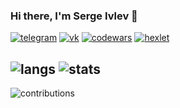 ### Hi there, I'm Serge Ivlev 👋

[![telegram](https://img.shields.io/badge/Telegram-2CA5E0?style=for-the-badge&logo=telegram&logoColor=white)](https://t.me/SergeIvlev) [![vk](https://img.shields.io/badge/вконтакте-%232E87FB.svg?&style=for-the-badge&logo=vk&logoColor=white)](https://vk.com/sidjo1983) [![codewars](https://img.shields.io/badge/Codewars-B1361E?style=for-the-badge&logo=Codewars&logoColor=white)](https://www.codewars.com/users/M9lTHblu) [![hexlet](https://img.shields.io/badge/hexlet.io-{}?style=for-the-badge&logoColor=white)](https://ru.hexlet.io/u/notarobot) 


![langs](https://github-readme-stats.vercel.app/api/top-langs/?username=M9lTHblu)   ![stats](https://github-readme-stats.vercel.app/api?username=M9lTHblu)
---
![contributions](https://github-readme-streak-stats.herokuapp.com/?user=M9lTHblu)
